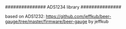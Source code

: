 ###############
ADS1234 library
###############

based on ADS1232: https://github.com/jeffkub/beer-gauge/tree/master/firmware/beer-gauge
by jeffkub

